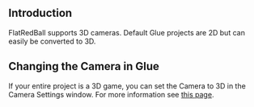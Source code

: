 ## Introduction

FlatRedBall supports 3D cameras. Default Glue projects are 2D but can easily be converted to 3D.

## Changing the Camera in Glue

If your entire project is a 3D game, you can set the Camera to 3D in the Camera Settings window. For more information see [this page](/frb/docs/index.php?title=Glue:Reference:Menu:Settings:Camera_Settings.md "Glue:Reference:Menu:Settings:Camera Settings").
